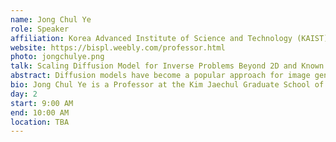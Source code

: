 ```yaml
---
name: Jong Chul Ye
role: Speaker
affiliation: Korea Advanced Institute of Science and Technology (KAIST)
website: https://bispl.weebly.com/professor.html
photo: jongchulye.png
talk: Scaling Diffusion Model for Inverse Problems Beyond 2D and Known Forward Models
abstract: Diffusion models have become a popular approach for image generation and reconstruction due to their numerous advantages. However, most diffusion-based inverse problem-solving methods only deal with 2D images, and even recently published 3D methods do not fully exploit the 3D distribution prior. Moreover, most of the approaches assume the known forward model, while many inverse problems are involved with blind reconstruction without prior knowledge of the forward model. To address this, we propose a novel approach using two perpendicular pre-trained 2D diffusion models to solve the 3D inverse problem, and blind diffusion models. Our experimental results demonstrate that our method is highly effective for MRI Z-axis super-resolution, compressed sensing MRI, and sparse-view CT, blind deconvolution.
bio: Jong Chul Ye is a Professor at the Kim Jaechul Graduate School of Artificial Intelligence (AI) of Korea Advanced Institute of Science and Technology (KAIST), Korea. He received his B.Sc. and M.Sc. degrees from Seoul National University, Korea, and his PhD from Purdue University. Before joining KAIST, he worked at Philips Research and GE Global Research in New York. He has served as an associate editor of IEEE Trans. on Image Processing and an editorial board member for Magnetic Resonance in Medicine. He is currently an associate editor for IEEE Trans. on Medical Imaging and a Senior Editor of IEEE Signal Processing Magazine. He is an IEEE Fellow, was the Chair of IEEE SPS Computational Imaging TC, and IEEE EMBS Distinguished Lecturer. He was a General co-chair (with Mathews Jacob) for IEEE Symposium on Biomedical Imaging (ISBI) 2020. His research interest is in machine learning for biomedical imaging and computer vision.
day: 2
start: 9:00 AM
end: 10:00 AM
location: TBA
---
```

